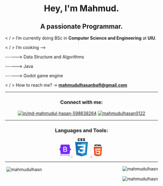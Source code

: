  <h1 align="center">Hey, I'm Mahmud.</h1>
<h2 align="center">A passionate Programmar.</h2>


   < / > I’m currently doing BSc in **Computer Science and Engineering** at **UIU**.

   < / > I’m cooking  -->
   <p>------> Data Structure and Algorithms</p>
   <p>------> Java</p>
   <p>------> Godot game engine</p>

   < / > How to reach me? -> **mahmudulhasanbafl@gmail.com**

<hr>  

<h3 align="center">Connect with me:</h3>

<p align="center">
<a href="https://linkedin.com/in/in/md-mahmudul-hasan-598638264" target="blank"><img align="center" src="https://raw.githubusercontent.com/rahuldkjain/github-profile-readme-generator/master/src/images/icons/Social/linked-in-alt.svg" alt="in/md-mahmudul-hasan-598638264" height="30" width="40" /></a>
<a href="https://fb.com/mahmudulhasan0122" target="blank"><img align="center" src="https://raw.githubusercontent.com/rahuldkjain/github-profile-readme-generator/master/src/images/icons/Social/facebook.svg" alt="mahmudulhasan0122" height="30" width="40" /></a>
</p>

<hr>

<h3 align="center">Languages and Tools:</h3>

<p align="center"> <a href="https://getbootstrap.com" target="_blank" rel="noreferrer"> <img src="https://raw.githubusercontent.com/devicons/devicon/master/icons/bootstrap/bootstrap-plain-wordmark.svg" alt="bootstrap" width="40" height="40"/> </a> <a href="https://www.w3schools.com/css/" target="_blank" rel="noreferrer"> <img src="https://raw.githubusercontent.com/devicons/devicon/master/icons/css3/css3-original-wordmark.svg" alt="css3" width="60" height="60"/> </a> <a href="https://www.w3.org/html/" target="_blank" rel="noreferrer"> <img src="https://raw.githubusercontent.com/devicons/devicon/master/icons/html5/html5-original-wordmark.svg" alt="html5" width="40" height="40"/> </a> </p>

<hr>

<p><img align="right" src="https://github-readme-stats.vercel.app/api/top-langs?username=mahmudulhasn&show_icons=true&locale=en&layout=compact" alt="mahmudulhasn" /></p>

<p>&nbsp;<img align="center" src="https://github-readme-stats.vercel.app/api?username=mahmudulhasn&show_icons=true&locale=en" alt="mahmudulhasn" /></p>
<p align="right"> <img src="https://komarev.com/ghpvc/?username=mahmudulhasn&label=Profile%20views&color=0e75b6&style=flat" alt="mahmudulhasn" /> </p>
